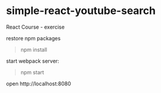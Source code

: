 # simple-react-youtube-search
React Course - exercise


restore npm packages
> npm install

start webpack server:
> npm start

open http://localhost:8080